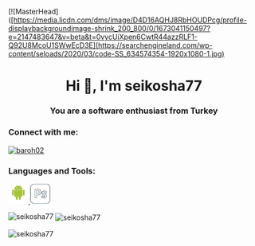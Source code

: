 [![MasterHead]([https://media.licdn.com/dms/image/D4D16AQHJ8RbHOUDPcg/profile-displaybackgroundimage-shrink_200_800/0/1673041150497?e=2147483647&v=beta&t=0vycUiXpen6CwtR44azzRLF1-Q92U8McoU1SWwEcD3E](https://searchengineland.com/wp-content/seloads/2020/03/code-SS_634574354-1920x1080-1.jpg)
<h1 align="center">Hi 👋, I'm seikosha77</h1>
<h3 align="center">You are a software enthusiast from Turkey</h3>

<h3 align="left">Connect with me:</h3>
<p align="left">
<a href="https://twitter.com/baroh02" target="blank"><img align="center" src="https://raw.githubusercontent.com/rahuldkjain/github-profile-readme-generator/master/src/images/icons/Social/twitter.svg" alt="baroh02" height="30" width="40" /></a>
</p>

<h3 align="left">Languages and Tools:</h3>
<p align="left"> <a href="https://developer.android.com" target="_blank" rel="noreferrer"> <img src="https://raw.githubusercontent.com/devicons/devicon/master/icons/android/android-original-wordmark.svg" alt="android" width="40" height="40"/> </a> <a href="https://www.photoshop.com/en" target="_blank" rel="noreferrer"> <img src="https://raw.githubusercontent.com/devicons/devicon/master/icons/photoshop/photoshop-line.svg" alt="photoshop" width="40" height="40"/> </a> </p>

<p><img align="left" src="https://github-readme-stats.vercel.app/api/top-langs?username=seikosha77&show_icons=true&locale=en&layout=compact" alt="seikosha77" /></p>

<p>&nbsp;<img align="center" src="https://github-readme-stats.vercel.app/api?username=seikosha77&show_icons=true&locale=en" alt="seikosha77" /></p>

<p><img align="center" src="https://github-readme-streak-stats.herokuapp.com/?user=seikosha77&" alt="seikosha77" /></p>
